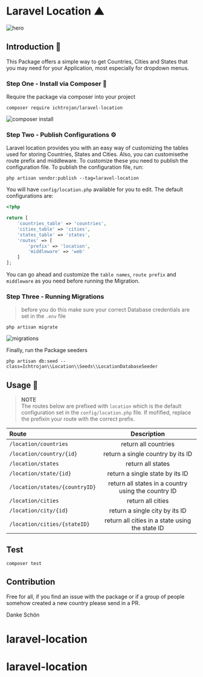 # Laravel Location ▲

![hero](https://res.cloudinary.com/ichtrojan/image/upload/v1557612717/Screenshot_2019-05-11_at_11.11.17_PM_qvatw1.png)

## Introduction 🖖
This Package offers a simple way to get Countries, Cities and States that you may need for your Application, most especially for dropdown menus.

### Step One - Install via Composer 🎼

Require the package via composer into your project

```shell
composer require ichtrojan/laravel-location
```

![composer install](https://res.cloudinary.com/ichtrojan/image/upload/v1557601533/Screenshot_2019-05-11_at_8.04.49_PM_ojixaa.png)

### Step Two - Publish Configurations ⚙️
Laravel location provides you with an easy way of customizing the tables used for storing Countries, States and Cities. Also, you can customisethe route prefix and middleware. To customize these you need to publish the 
configuration file. To publish the configuration file, run:

`php artisan vendor:publish --tag=laravel-location`

You will have `config/location.php` available for you to edit. The default configurations are:

```php
<?php

return [
    'countries_table' => 'countries',
    'cities_table' => 'cities',
    'states_table' => 'states',
    'routes' => [
        'prefix' => 'location',
        'middleware' => 'web'
    ]
];
```

You can go ahead and customize the `table names`, `route prefix` and `middleware` as you need before running the Migration.

### Step Three - Running Migrations

> before you do this make sure your correct Database credentials are set in the `.env` file

```shell
php artisan migrate
```

![migrations](https://res.cloudinary.com/ichtrojan/image/upload/v1557611272/Screenshot_2019-05-11_at_10.47.34_PM_rxjbia.png)

Finally, run the Package seeders

```shell
php artisan db:seed --class=Ichtrojan\\Location\\Seeds\\LocationDatabaseSeeder
```

## Usage 🧨

>**NOTE**<br>
>The routes below are prefixed with `location` which is the default configuration set in the `config/location.php`
>file. If mofified, replace the prefixin your route with the correct prefix. 

|Route|Description|
|:------------- | :----------: |
|`/location/countries`|return all countries|
|`/location/country/{id}`|return a single country by its ID|
|`/location/states`|return all states|
|`/location/state/{id}`|return a single state by its ID|
|`/location/states/{countryID}`|return all states in a country using the country ID|
|`/location/cities`|return all cities|
|`/location/city/{id}`|return a single city by its ID|
|`/location/cities/{stateID}`|return all cities in a state using the state ID|

## Test
`composer test`

## Contribution

Free for all, if you find an issue with the package or if a group of people somehow created a new country please send in a PR.

Danke Schön
# laravel-location
# laravel-location
